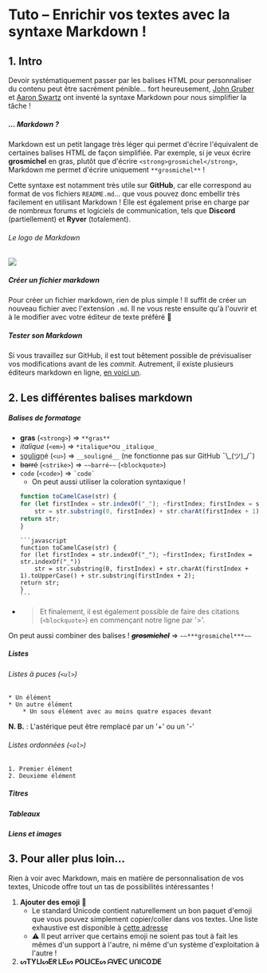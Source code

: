 # Tuto – Enrichir vos textes avec la syntaxe Markdown !
## 1. Intro
Devoir systématiquement passer par les balises HTML pour personnaliser du contenu peut être sacrément pénible… fort heureusement, [John Gruber](https://fr.wikipedia.org/wiki/John_Gruber) et [Aaron Swartz](https://fr.wikipedia.org/wiki/Aaron_Swartz) ont inventé la syntaxe Markdown pour nous simplifier la tâche !
##### … Markdown ?
Markdown est un petit langage très léger qui permet d'écrire l'équivalent de certaines balises HTML de façon simplifiée. Par exemple, si je veux écrire **grosmichel** en gras, plutôt que d'écrire `<strong>grosmichel</strong>`, Markdown me permet d'écrire uniquement `**grosmichel**` !

Cette syntaxe est notamment très utile sur **GitHub**, car elle correspond au format de vos fichiers `README.md`… que vous pouvez donc embellir très facilement en utilisant Markdown ! Elle est également prise en charge par de nombreux forums et logiciels de communication, tels que **Discord** (partiellement) et **Ryver** (totalement).
###### Le logo de Markdown
![](https://upload.wikimedia.org/wikipedia/commons/4/48/Markdown-mark.svg?uselang=fr)
##### Créer un fichier markdown
Pour créer un fichier markdown, rien de plus simple ! Il suffit de créer un nouveau fichier avec l'extension `.md`. Il ne vous reste ensuite qu'à l'ouvrir et à le modifier avec votre éditeur de texte préféré 🤠
##### Tester son Markdown
Si vous travaillez sur GitHub, il est tout bêtement possible de prévisualiser vos modifications avant de les *commit*. Autrement, il existe plusieurs éditeurs markdown en ligne, [en voici un](https://dillinger.io/).
## 2. Les différentes balises markdown
##### Balises de formatage
* **gras** (`<strong>`) ⇒ `**gras**`
* *italique* (`<em>`) ⇒ `*italique*`ou `_italique_`
* s̲o̲u̲l̲i̲gn̲é (`<u>`) ⇒ `__souligné__` (ne fonctionne pas sur GitHub ¯\\\_(ツ)_/¯)
* ~~barré~~ (`<strike>`) ⇒ `~~barré~~`
(`<blockquote>`)
* `code` (`<code>`) ⇒ ``­`code`­``
    * On peut aussi utiliser la coloration syntaxique !
    ```javascript
    function toCamelCase(str) {
	for (let firstIndex = str.indexOf("_"); ~firstIndex; firstIndex = str.indexOf("_"))
		str = str.substring(0, firstIndex) + str.charAt(firstIndex + 1).toUpperCase() + str.substring(firstIndex + 2);
	return str;
    }
    ```
    ```
    `­`­`javascript
    function toCamelCase(str) {
	for (let firstIndex = str.indexOf("_"); ~firstIndex; firstIndex = str.indexOf("_"))
		str = str.substring(0, firstIndex) + str.charAt(firstIndex + 1).toUpperCase() + str.substring(firstIndex + 2);
	return str;
    }
    `­`­`
* > Et finalement, il est également possible de faire des citations (`<blockquote>`) en commençant notre ligne par '>'.

On peut aussi combiner des balises ! ~~***grosmichel***~~ ⇒ `~~***grosmichel***~~`
##### Listes
###### Listes à puces (`<ul>`)
```
* Un élément
* Un autre élément
    * Un sous élément avec au moins quatre espaces devant
```
**N. B.** : L'astérique peut être remplacé par un '+' ou un '-'
###### Listes ordonnées (`<ol>`)
```
1. Premier élément
2. Deuxième élément
``` 
##### Titres
##### Tableaux
##### Liens et images
## 3. Pour aller plus loin…
Rien à voir avec Markdown, mais en matière de personnalisation de vos textes, Unicode offre tout un tas de possibilités intéressantes !
1. **Ajouter des emoji** 👺
    * Le standard Unicode contient naturellement un bon paquet d'emoji que vous pouvez simplement copier/coller dans vos textes. Une liste exhaustive est disponible à [cette adresse](https://unicode.org/emoji/charts/full-emoji-list.html)
    * ⚠ Il peut arriver que certains emoji ne soient pas tout à fait les mêmes d'un support à l'autre, ni même d'un système d'exploitation à l'autre !
2. **ᔕTYᒪIᔕEᖇ ᒪEᔕ ᑭOᒪIᑕEᔕ ᗩᐯEᑕ ᑌᑎIᑕOᗪE**
